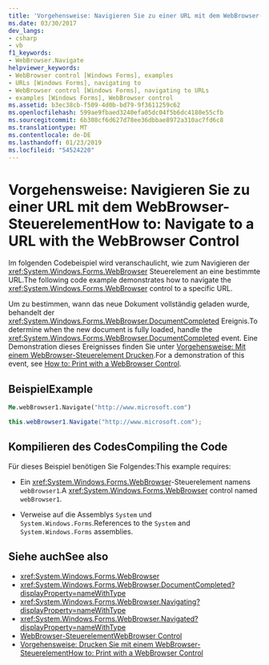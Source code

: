 ```yaml
---
title: 'Vorgehensweise: Navigieren Sie zu einer URL mit dem WebBrowser-Steuerelement'
ms.date: 03/30/2017
dev_langs:
- csharp
- vb
f1_keywords:
- WebBrowser.Navigate
helpviewer_keywords:
- WebBrowser control [Windows Forms], examples
- URLs [Windows Forms], navigating to
- WebBrowser control [Windows Forms], navigating to URLs
- examples [Windows Forms], WebBrowser control
ms.assetid: b3ec38cb-f509-4d0b-bd79-9f3611259c62
ms.openlocfilehash: 599ae9fbaed3240efa05dc04f5b6dc4180e55cfb
ms.sourcegitcommit: 6b308cf6d627d78ee36dbbae8972a310ac7fd6c8
ms.translationtype: MT
ms.contentlocale: de-DE
ms.lasthandoff: 01/23/2019
ms.locfileid: "54524220"
---
```

# <a name="how-to-navigate-to-a-url-with-the-webbrowser-control"></a><span data-ttu-id="3621c-102">Vorgehensweise: Navigieren Sie zu einer URL mit dem WebBrowser-Steuerelement</span><span class="sxs-lookup"><span data-stu-id="3621c-102">How to: Navigate to a URL with the WebBrowser Control</span></span>
<span data-ttu-id="3621c-103">Im folgenden Codebeispiel wird veranschaulicht, wie zum Navigieren der <xref:System.Windows.Forms.WebBrowser> Steuerelement an eine bestimmte URL.</span><span class="sxs-lookup"><span data-stu-id="3621c-103">The following code example demonstrates how to navigate the <xref:System.Windows.Forms.WebBrowser> control to a specific URL.</span></span>  
  
 <span data-ttu-id="3621c-104">Um zu bestimmen, wann das neue Dokument vollständig geladen wurde, behandelt der <xref:System.Windows.Forms.WebBrowser.DocumentCompleted> Ereignis.</span><span class="sxs-lookup"><span data-stu-id="3621c-104">To determine when the new document is fully loaded, handle the <xref:System.Windows.Forms.WebBrowser.DocumentCompleted> event.</span></span> <span data-ttu-id="3621c-105">Eine Demonstration dieses Ereignisses finden Sie unter [Vorgehensweise: Mit einem WebBrowser-Steuerelement Drucken](../../../../docs/framework/winforms/controls/how-to-print-with-a-webbrowser-control.md).</span><span class="sxs-lookup"><span data-stu-id="3621c-105">For a demonstration of this event, see [How to: Print with a WebBrowser Control](../../../../docs/framework/winforms/controls/how-to-print-with-a-webbrowser-control.md).</span></span>  
  
## <a name="example"></a><span data-ttu-id="3621c-106">Beispiel</span><span class="sxs-lookup"><span data-stu-id="3621c-106">Example</span></span>  
  
```vb  
Me.webBrowser1.Navigate("http://www.microsoft.com")  
```  
  
```csharp  
this.webBrowser1.Navigate("http://www.microsoft.com");  
```  
  
## <a name="compiling-the-code"></a><span data-ttu-id="3621c-107">Kompilieren des Codes</span><span class="sxs-lookup"><span data-stu-id="3621c-107">Compiling the Code</span></span>  
 <span data-ttu-id="3621c-108">Für dieses Beispiel benötigen Sie Folgendes:</span><span class="sxs-lookup"><span data-stu-id="3621c-108">This example requires:</span></span>  
  
-   <span data-ttu-id="3621c-109">Ein <xref:System.Windows.Forms.WebBrowser>-Steuerelement namens `webBrowser1`.</span><span class="sxs-lookup"><span data-stu-id="3621c-109">A <xref:System.Windows.Forms.WebBrowser> control named `webBrowser1`.</span></span>  
  
-   <span data-ttu-id="3621c-110">Verweise auf die Assemblys `System` und `System.Windows.Forms`.</span><span class="sxs-lookup"><span data-stu-id="3621c-110">References to the `System` and `System.Windows.Forms` assemblies.</span></span>  
  
## <a name="see-also"></a><span data-ttu-id="3621c-111">Siehe auch</span><span class="sxs-lookup"><span data-stu-id="3621c-111">See also</span></span>
- <xref:System.Windows.Forms.WebBrowser>
- <xref:System.Windows.Forms.WebBrowser.DocumentCompleted?displayProperty=nameWithType>
- <xref:System.Windows.Forms.WebBrowser.Navigating?displayProperty=nameWithType>
- <xref:System.Windows.Forms.WebBrowser.Navigated?displayProperty=nameWithType>
- [<span data-ttu-id="3621c-112">WebBrowser-Steuerelement</span><span class="sxs-lookup"><span data-stu-id="3621c-112">WebBrowser Control</span></span>](../../../../docs/framework/winforms/controls/webbrowser-control-windows-forms.md)
- [<span data-ttu-id="3621c-113">Vorgehensweise: Drucken Sie mit einem WebBrowser-Steuerelement</span><span class="sxs-lookup"><span data-stu-id="3621c-113">How to: Print with a WebBrowser Control</span></span>](../../../../docs/framework/winforms/controls/how-to-print-with-a-webbrowser-control.md)
